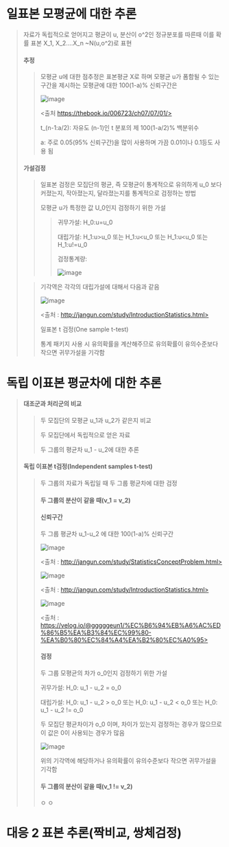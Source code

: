 # 일표본 모평균에 대한 추론
>
> 자료가 독립적으로 얻어지고 평균이 u, 분산이 o^2인 정규분포를 따른때 이를 확률 표본 X_1, X_2....X_n ~N(u,o^2)로 표현
>
> #### 추정
>
> > 모평균 u에 대한 점추정은 표본평균 X로 하며 모평균 u가 폼함될 수 있는 구간을 제시하는 모평균에 대한 100(1-a)% 신뢰구간은
> >
> >![image](https://user-images.githubusercontent.com/65435447/165915646-ea889008-841f-4490-a014-8b4cbc25a403.png)
> >
> ><출처 https://thebook.io/006723/ch07/07/01/>
> >
> >t_(n-1:a/2): 자유도 (n-1)인 t 분포의 제 100(1-a/2)% 백분위수
> >
> >a: 주로 0.05(95% 신뢰구간)을 많이 사용하며 가끔 0.01이나 0.1등도 사용 됨
>
> #### 가설검정
>
> > 일표본 검정은 모집단의 평균, 즉 모평균이 통계적으로 유의하게 u_0 보다 커졌는지, 작아졌는지, 달라졌는지를 통계적으로 검정하는 방법
> > 
> > 모평균 u가 특정한 값 U_0인지 검정하기 위한 가설
> > 
> > > 귀무가설: H_0:u=u_0
> > > 
> > > 대립가설: H_1:u>u_0 또는 H_1:u<u_0 또는 H_1:u<u_0 또는 H_1:u!=u_0
> > > 
> > > 검정통계량:
> > > 
> > > ![image](https://user-images.githubusercontent.com/65435447/165917917-8a05fe25-d847-48d5-bb71-429def7003a4.png)
>
> > 기각역은 각각의 대립가설에 대해서 다음과 같음
> > 
> > ![image](https://user-images.githubusercontent.com/65435447/165918464-ebaeda81-4d47-4178-bbd9-2357b27eef3f.png)
> >
> > <출처 : http://jangun.com/study/IntroductionStatistics.html>
> >
> > 일표본 t 검정(One sample t-test)
> > 
> > 통계 패키지 사용 시 유의확률을 계산해주므로 유의확률이 유의수준보다 작으면 귀무가설을 기각함
> > 

# 독립 이표본 평균차에 대한 추론
>
> #### 대조군과 처리군의 비교
> 
> > 두 모집단의 모평균 u_1과 u_2가 같은지 비교
> >
> > 두 모집단에서 독립적으로 얻은 자료
> > 
> > 두 그룹의 평균차 u_1 - u_2에 대한 추론
> > 
> 
> #### 독립 이표본 t검정(Independent samples t-test)
> >  
> > 두 그룹의 자료가 독립일 때 두 그룹 평균차에 대한 검정
> >
> > #### 두 그룹의 분산이 같을 때(v_1 = v_2) 
> >  
> > #### 신뢰구간
> >  
> > 두 그룹 평균차 u_1-u_2 에 대한 100(1-a)% 신뢰구간 
> >  
> > ![image](https://user-images.githubusercontent.com/65435447/165921228-77af3623-df62-46d3-9dc3-87fec9f064b7.png)
> >  
> > <출처 : http://jangun.com/study/StatisticsConceptProblem.html>
> >  
> >  ![image](https://user-images.githubusercontent.com/65435447/165921464-efad6710-4bf3-4ad2-9b8c-5099eb8be7ac.png)
> >
> > <출처 : http://jangun.com/study/IntroductionStatistics.html> 
> >  
> >  ![image](https://user-images.githubusercontent.com/65435447/165922055-91534033-e98f-4cd3-b1e9-2b95f456ec8b.png)
> >  
> >  <출처 : https://velog.io/@gggggeun1/%EC%B6%94%EB%A6%AC%ED%86%B5%EA%B3%84%EC%99%80-%EA%B0%80%EC%84%A4%EA%B2%80%EC%A0%95> 
> >  
> >  #### 검정
> >  
> >  두 그룹 모평균의 차가 o_0인지 검정하기 위한 가설
> >  
> >  귀무가설: H_0: u_1 - u_2 = o_0
> >  
> >  대립가설: H_0: u_1 - u_2 > o_0 또는 H_0: u_1 - u_2 < o_0 또는 H_0: u_1 - u_2 != o_0
> >  
> >  두 모집단 평균차이가 o_0 이며, 차이가 있는지 검정하는 경우가 많으므로 이 값은 0이 사용되는 경우가 많음
> >  
> >  ![image](https://user-images.githubusercontent.com/65435447/165923242-b917c306-e589-4d88-aec6-37e320b51dec.png)
> >
> > 위의 기각역에 해당하거나 유의확률이 유의수준보다 작으면 귀무가설을 기각함
> > 
> > #### 두 그룹의 분산이 같을 때(v_1 != v_2) 
> > 
> > 
> > 
> > 
> > 
> > 
> > ㅇ
> ㅇ


# 대응 2 표본 추론(짝비교, 쌍체검정)






























